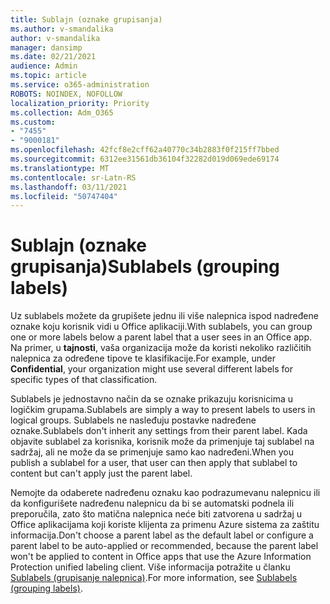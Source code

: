 ```yaml
---
title: Sublajn (oznake grupisanja)
ms.author: v-smandalika
author: v-smandalika
manager: dansimp
ms.date: 02/21/2021
audience: Admin
ms.topic: article
ms.service: o365-administration
ROBOTS: NOINDEX, NOFOLLOW
localization_priority: Priority
ms.collection: Adm_O365
ms.custom:
- "7455"
- "9000181"
ms.openlocfilehash: 42fcf8e2cff62a40770c34b2883f0f215ff7bbed
ms.sourcegitcommit: 6312ee31561db36104f32282d019d069ede69174
ms.translationtype: MT
ms.contentlocale: sr-Latn-RS
ms.lasthandoff: 03/11/2021
ms.locfileid: "50747404"
---
```

# <a name="sublabels-grouping-labels"></a><span data-ttu-id="170aa-102">Sublajn (oznake grupisanja)</span><span class="sxs-lookup"><span data-stu-id="170aa-102">Sublabels (grouping labels)</span></span>

<span data-ttu-id="170aa-103">Uz sublabels možete da grupišete jednu ili više nalepnica ispod nadređene oznake koju korisnik vidi u Office aplikaciji.</span><span class="sxs-lookup"><span data-stu-id="170aa-103">With sublabels, you can group one or more labels below a parent label that a user sees in an Office app.</span></span> <span data-ttu-id="170aa-104">Na primer, u **tajnosti**, vaša organizacija može da koristi nekoliko različitih nalepnica za određene tipove te klasifikacije.</span><span class="sxs-lookup"><span data-stu-id="170aa-104">For example, under **Confidential**, your organization might use several different labels for specific types of that classification.</span></span>

<span data-ttu-id="170aa-105">Sublabels je jednostavno način da se oznake prikazuju korisnicima u logičkim grupama.</span><span class="sxs-lookup"><span data-stu-id="170aa-105">Sublabels are simply a way to present labels to users in logical groups.</span></span> <span data-ttu-id="170aa-106">Sublabels ne nasleđuju postavke nadređene oznake.</span><span class="sxs-lookup"><span data-stu-id="170aa-106">Sublabels don't inherit any settings from their parent label.</span></span> <span data-ttu-id="170aa-107">Kada objavite sublabel za korisnika, korisnik može da primenjuje taj sublabel na sadržaj, ali ne može da se primenjuje samo kao nadređeni.</span><span class="sxs-lookup"><span data-stu-id="170aa-107">When you publish a sublabel for a user, that user can then apply that sublabel to content but can't apply just the parent label.</span></span>

<span data-ttu-id="170aa-108">Nemojte da odaberete nadređenu oznaku kao podrazumevanu nalepnicu ili da konfigurišete nadređenu nalepnicu da bi se automatski podnela ili preporučila, zato što matična nalepnica neće biti zatvorena u sadržaj u Office aplikacijama koji koriste klijenta za primenu Azure sistema za zaštitu informacija.</span><span class="sxs-lookup"><span data-stu-id="170aa-108">Don't choose a parent label as the default label or configure a parent label to be auto-applied or recommended, because the parent label won't be applied to content in Office apps that use the Azure Information Protection unified labeling client.</span></span> <span data-ttu-id="170aa-109">Više informacija potražite u članku [Sublabels (grupisanje nalepnica)](https://docs.microsoft.com/microsoft-365/compliance/sensitivity-labels).</span><span class="sxs-lookup"><span data-stu-id="170aa-109">For more information, see [Sublabels (grouping labels)](https://docs.microsoft.com/microsoft-365/compliance/sensitivity-labels).</span></span>